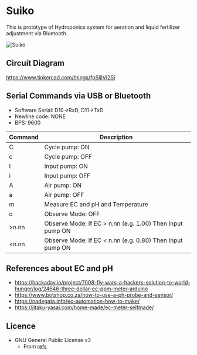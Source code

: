 Suiko
====================================
This is prototype of Hydroponics system for aeration and liquid fertilizer adjustment via Bluetooth.

![Suiko](https://user-images.githubusercontent.com/3187220/93475749-f6f32680-f933-11ea-9229-4175fcb4df4b.jpeg)


Circuit Diagram
------------------------------------
https://www.tinkercad.com/things/fpSljIVI2Si


Serial Commands via USB or Bluetooth
------------------------------------
- Software Serial: D10->RxD, D11->TxD
- Newline code: NONE
- BPS: 9600

| Command | Description |
| --- | --- |
| C | Cycle pump: ON |
| c | Cycle pump: OFF |
| I | Input pump: ON |
| i | Input pump: OFF |
| A | Air pump: ON |
| a | Air pump: OFF |
| m | Measure EC and pH and Temperature |
| o | Observe Mode: OFF |
| &gt;n.nn | Observe Mode: If EC &gt; n.nn (e.g. 1.00) Then Input pump ON |
| &lt;n.nn | Observe Mode: If EC &lt; n.nn (e.g. 0.80) Then Input pump ON |


References about EC and pH
------------------------------------
- https://hackaday.io/project/7008-fly-wars-a-hackers-solution-to-world-hunger/log/24646-three-dollar-ec-ppm-meter-arduino
- https://www.botshop.co.za/how-to-use-a-ph-probe-and-sensor/
- https://nadegata.info/ec-automation-how-to-make/
- https://jitaku-yasai.com/home-made/ec-meter-selfmade/


Licence
------------------------------------
- GNU General Public License v3
    - From [refs](https://hackaday.io/project/7008-fly-wars-a-hackers-solution-to-world-hunger/log/24646-three-dollar-ec-ppm-meter-arduino)

